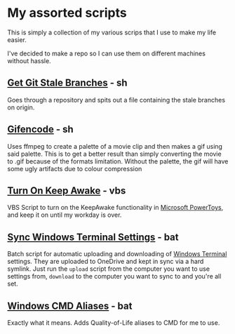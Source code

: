 # My assorted scripts

This is simply a collection of my various scrips that I use to make my life easier.

I've decided to make a repo so I can use them on different machines without hassle.

## [Get Git Stale Branches](https://github.com/OddKMS/get-git-stale-branches) - sh

Goes through a repository and spits out a file containing the stale branches on origin.

## [Gifencode](/gifencode/) - sh

Uses ffmpeg to create a palette of a movie clip and then makes a gif using said palette.
This is to get a better result than simply converting the movie to .gif because of the
formats limitation. Without the palette, the gif will have some ugly artifacts due to
colour compression

## [Turn On Keep Awake](https://github.com/OddKMS/turn-on-powertoys-awake) - vbs

VBS Script to turn on the KeepAwake functionality in [Microsoft PowerToys](https://github.com/microsoft/PowerToys), and keep it on until my workday is over.

## [Sync Windows Terminal Settings](https://github.com/OddKMS/sync-windows-terminal-settings) - bat

Batch script for automatic uploading and downloading of [Windows Terminal](https://github.com/microsoft/terminal) settings.
They are uploaded to OneDrive and kept in sync via a hard symlink. Just run the `upload` script from the
computer you want to use settings from, `download` to the computer you want to sync to and you're all set.

## [Windows CMD Aliases](https://github.com/OddKMS/windows-cmd-aliases) - bat

Exactly what it means. Adds Quality-of-Life aliases to CMD for me to use.
